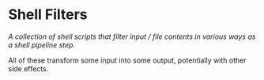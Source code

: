 # Shell Filters

_A collection of shell scripts that filter input / file contents in various ways as a shell pipeline step._

All of these transform some input into some output, potentially with other side effects.

